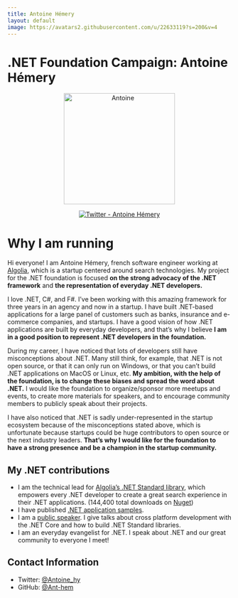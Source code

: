 ```yaml
---
title: Antoine Hémery
layout: default
image: https://avatars2.githubusercontent.com/u/22633119?s=200&v=4
---
```


# .NET Foundation Campaign: Antoine Hémery

<div align="center">

<img align="center" alt="Antoine" src="https://avatars2.githubusercontent.com/u/22633119?s=200&v=4" width="250" height="250">
<p></p> 
<p><a href="https://twitter.com/antoine_hy"><img src="https://img.shields.io/badge/twitter-@antoine_hy-55acee.svg?style=for-the-badge&amp;logo=twitter" alt="Twitter - Antoine Hémery"></a></p>

</div>

# Why I am running

Hi everyone! I am Antoine Hémery, french software engineer working at [Algolia](https://www.algolia.com/), which is a startup centered around search technologies. My project for the .NET foundation is focused **on the strong advocacy of the .NET framework** and **the representation of everyday .NET developers.**

I love .NET, C#, and F#. I’ve been working with this amazing framework for three years in an agency and now in a startup. I have built .NET-based applications for a large panel of customers such as banks, insurance and e-commerce companies, and startups. I have a good vision of how .NET applications are built by everyday developers, and that’s why I believe  **I am in a good position to represent .NET developers in the foundation.**

During my career, I have noticed that lots of developers still have misconceptions about .NET. Many still think, for example, that .NET is not open source, or that it can only run on Windows, or that you can’t build .NET applications on MacOS or Linux, etc. **My ambition, with the help of the foundation, is to change these biases and spread the word about .NET.** I would like the foundation to organize/sponsor more meetups and events, to create more materials for speakers, and to encourage community members to publicly speak about their projects.

I have also noticed that .NET is sadly under-represented in the startup ecosystem because of the misconceptions stated above, which is unfortunate because startups could be huge contributors to open source or the next industry leaders. **That’s why I would like for the foundation to have a strong presence and be a champion in the startup community.**

## My .NET contributions

* I am the technical lead for [Algolia’s .NET Standard library](https://github.com/algolia/algoliasearch-client-csharp), which empowers every .NET developer to create a great search experience in their .NET applications. (144,400 total downloads on [Nuget](https://www.nuget.org/packages/Algolia.Search/))
* I have published [.NET application samples](https://github.com/Ant-hem).
* I am a [public speaker](https://twitter.com/Antoine_hy/status/1091736132486918144). I give talks about cross platform development with the .NET Core and how to build .NET Standard libraries.
* I am an everyday evangelist for .NET. I speak about .NET and our great community to everyone I meet!

## Contact Information
* Twitter: [@Antoine_hy](https://twitter.com/Antoine_hy)
* GitHub: [@Ant-hem](https://github.com/Ant-hem)
